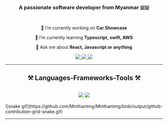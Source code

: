 
<h3 align="center">A passionate software developer from Myanmar 🇲🇲</h3>

<br/>

<div align="center">
 
 🔭 I’m currently working on **Car Showcase**
 
 🌱 I’m currently learning **Typescript, swift, AWS**

💬 Ask me about **React, Javascript or anything**


 </div>
 
<div align="center"> 
  <a href="mailto:minthantmg169@gmail.com">
    <img src="https://img.shields.io/badge/Gmail-333333?style=for-the-badge&logo=gmail&logoColor=red" />
  </a>
  <a href="https://www.linkedin.com/in/min-thant-mg-2620411b3/" target="_blank">
    <img src="https://img.shields.io/badge/LinkedIn-0077B5?style=for-the-badge&logo=linkedin&logoColor=white" target="_blank" />
  </a>
  <a href="https://minthantmgdev.vercel.app" target="_blank">
     <img src="https://img.shields.io/badge/Portfolio-FF5722?style=for-the-badge&logo=todoist&logoColor=white" target="_blank" /> <!-- sqlite, safari, google-chrome are other good icon options -->
  </a>
</div>

 <hr/>
 
<h2 align="center">⚒️ Languages-Frameworks-Tools ⚒️</h2>
<br/>
<div align="center">
    <img src="https://skillicons.dev/icons?i=react,bootstrap,postman,html,css,vscode,github,figma,tailwind,git" />
    <img src="https://skillicons.dev/icons?i=nodejs,javascript,typescript,nextjs,firebase,mongodb,java,kotlin,mysql" /><br>
</div>

<br/>
![snake gif](https://github.com/Minthantmg/Minthantmg/blob/output/github-contribution-grid-snake.gif)
<hr/>

